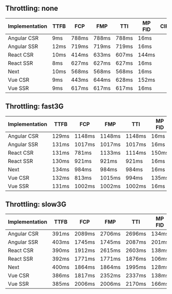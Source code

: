 ## Throttling: none
| Implementation | TTFB | FCP   | FMP   | TTI   | MP FID | CIR | ISP |
| -------------- | ---- | ----- | ----- | ----- | ------ | --- | --- |
| Angular CSR    | 9ms  | 788ms | 788ms | 788ms | 16ms   |     |     |
| Angular SSR    | 12ms | 719ms | 719ms | 719ms | 16ms   |     |     |
| React CSR      | 10ms | 414ms | 633ms | 607ms | 144ms  |     |     |
| React SSR      | 8ms  | 627ms | 627ms | 627ms | 16ms   |     |     |
| Next           | 10ms | 568ms | 568ms | 568ms | 16ms   |     |     |
| Vue CSR        | 9ms  | 443ms | 644ms | 628ms | 152ms  |     |     |
| Vue SSR        | 9ms  | 617ms | 617ms | 617ms | 16ms   |     |     |

## Throttling: fast3G
| Implementation | TTFB  | FCP    | FMP    | TTI    | MP FID | CIR | ISP |
| -------------- | ----- | ------ | ------ | ------ | ------ | --- | --- |
| Angular CSR    | 129ms | 1148ms | 1148ms | 1148ms | 16ms   |     |     |
| Angular SSR    | 131ms | 1017ms | 1017ms | 1017ms | 16ms   |     |     |
| React CSR      | 131ms | 781ms  | 1133ms | 1114ms | 150ms  |     |     |
| React SSR      | 130ms | 921ms  | 921ms  | 921ms  | 16ms   |     |     |
| Next           | 134ms | 984ms  | 984ms  | 984ms  | 16ms   |     |     |
| Vue CSR        | 132ms | 813ms  | 1015ms | 994ms  | 135ms  |     |     |
| Vue SSR        | 131ms | 1002ms | 1002ms | 1002ms | 16ms   |     |     |

## Throttling: slow3G
| Implementation | TTFB  | FCP    | FMP    | TTI    | MP FID | CIR | ISP |
| -------------- | ----- | ------ | ------ | ------ | ------ | --- | --- |
| Angular CSR    | 391ms | 2089ms | 2706ms | 2696ms | 134ms  |     |     |
| Angular SSR    | 403ms | 1745ms | 1745ms | 2087ms | 201ms  |     |     |
| React CSR      | 390ms | 1912ms | 2615ms | 2603ms | 138ms  |     |     |
| React SSR      | 392ms | 1771ms | 1771ms | 1876ms | 106ms  |     |     |
| Next           | 400ms | 1864ms | 1864ms | 1995ms | 128ms  |     |     |
| Vue CSR        | 386ms | 1817ms | 2352ms | 2337ms | 138ms  |     |     |
| Vue SSR        | 385ms | 2006ms | 2006ms | 2170ms | 166ms  |     |     |
